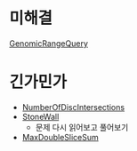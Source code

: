 # 미해결
[GenomicRangeQuery](https://github.com/Highjune/TIL/blob/master/Algorithm/Codility/GenomicRangeQuery.md)

# 긴가민가
- [NumberOfDiscIntersections](https://github.com/Highjune/TIL/blob/master/Algorithm/Codility/NumberOfDiscIntersections.md)
- [StoneWall](https://github.com/Highjune/TIL/blob/master/Algorithm/Codility/StoneWall.md) 
    - 문제 다시 읽어보고 풀어보기
- [MaxDoubleSliceSum](https://github.com/Highjune/TIL/blob/master/Algorithm/Practice/Codility/MaxDoubleSliceSum.md)
    
